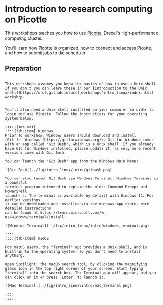 # Introduction to research computing on Picotte

This workshops teaches you how to use
[Picotte](https://docs.urcf.drexel.edu/clusters/picotte/), Drexel's
high-performance computing cluster.

You'll learn how Picotte is organized, how to connect and access Picotte, and
how to submit jobs to the scheduler.

## Preparation


```{admonition} Understand shell basics

This workshops assumes you know the basics of how to use a Unix shell. If you don't you can learn these in our [Introduction to the Unix shell](https://urcf.github.io/urcf_workshops/intro_linux/index.html) workshop.

```

```{admonition} Get a Unix shell

You'll also need a Unix shell installed on your computer in order to login and use Picotte. Follow the instructions for your operating system below.

:::::{tab-set}
::::{tab-item} Windows
Prior to workshop, Windows users should download and install
[Git for Windows](https://gitforwindows.org/). Git for Windows comes with an app called "Git Bash", which is a Unix shell. If you already have Git for Windows installed, please update it, as only more recent versions come with Git Bash.

You can launch the "Git Bash" app from the Windows Main Menu:

![Git Bash](../fig/intro_linux/intro/gitbash.png)

You can also launch Git Bash via Windows Terminal. Windows Terminal is a powerful
terminal program intended to replace the older Command Prompt and PowerShell
launchers. The terminal is available by default with Windows 11. For earlier versions,
it can be downloaded and installed via the Windows App Store. More detailed instructions
can be found at https://learn.microsoft.com/en-us/windows/terminal/install.

![Windows Terminal](../fig/intro_linux/intro/windows_terminal.png)

::::
::::{tab-item} macOS

For macOS users, the "Terminal" app provides a Unix shell, and is built-in to the operating system, so you don't need to install anything.

Open Spotlight, the macOS search tool, by clicking the magnifying glass icon in the top right corner of your screen. Start typing
"terminal" into the search box. The Terminal app will appear, and you can click on it or press `Enter` to launch it.

![Mac Terminal](../fig/intro_linux/intro/mac_terminal.png)

::::
:::::

```



